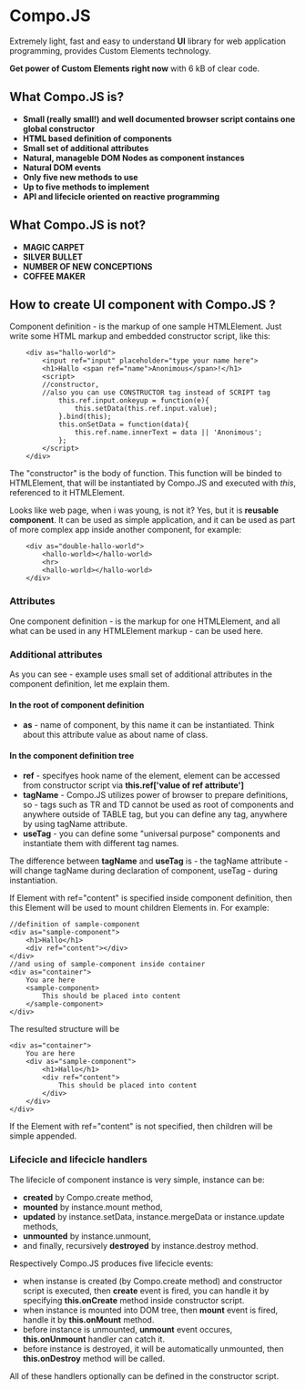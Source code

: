 # Compo.JS
Extremely light, fast and easy to understand **UI** library 
for web application programming, provides Custom Elements technology.

**Get power of Custom Elements right now** with 6 kB of clear code.

## What Compo.JS is?
* **Small (really small!) and well documented browser script 
contains one global constructor**
* **HTML based definition of components**
* **Small set of additional attributes**
* **Natural, manageble DOM Nodes as component instances**
* **Natural DOM events**
* **Only five new methods to use**
* **Up to five methods to implement**
* **API and lifecicle oriented on reactive programming**

## What Compo.JS is not?
* **MAGIC CARPET**
* **SILVER BULLET**
* **NUMBER OF NEW CONCEPTIONS**
* **COFFEE MAKER**

## How to create UI component with Compo.JS ?
Component definition - is the markup of one sample HTMLElement.
Just write some HTML markup and embedded constructor script,
like this:

		<div as="hallo-world">
			<input ref="input" placeholder="type your name here">
			<h1>Hallo <span ref="name">Anonimous</span>!</h1>
			<script>
			//constructor, 
			//also you can use CONSTRUCTOR tag instead of SCRIPT tag
				this.ref.input.onkeyup = function(e){
					this.setData(this.ref.input.value);
				}.bind(this);
				this.onSetData = function(data){
					this.ref.name.innerText = data || 'Anonimous';
				};
			</script>
		</div>

The "constructor" is the body of function.
This function will be binded to HTMLElement, that will be instantiated 
by Compo.JS and executed with *this*, referenced to it HTMLElement.

Looks like web page, when i was young, is not it? 
Yes, but it is **reusable component**.
It can be used as simple application,
and it can be used as part of more complex app inside another component, 
for example:

		<div as="double-hallo-world">
			<hallo-world></hallo-world>
			<hr>
			<hallo-world></hallo-world>
		</div>


### Attributes
One component definition - is the markup for one HTMLElement, 
and all what can be used in any HTMLElement markup - can be used here.

### Additional attributes
As you can see - example uses small set of additional attributes 
in the component definition, let me explain them.

#### In the root of component definition
* **as** - name of component, by this name it can be instantiated. 
Think about this attribute value as about name of class.

#### In the component definition tree
* **ref** - specifyes hook name of the element, element can be 
accessed from constructor script via **this.ref['value of ref attribute']**
* **tagName** - Compo.JS utilizes power of browser to prepare 
definitions, so - tags such as TR and TD cannot be used as root of 
components and anywhere outside of TABLE tag, but you can define any tag,
anywhere by using tagName attribute.
* **useTag** - you can define some "universal purpose" components and 
instantiate them with different tag names.

The difference between **tagName** and **useTag** is - the tagName attribute - 
will change tagName during declaration of component,  useTag - during 
instantiation.

If Element with ref="content" is specified inside component definition, 
then this Element will be used to mount children Elements in.
For example:

	//definition of sample-component
	<div as="sample-component">
		<h1>Hallo</h1>
		<div ref="content"></div>
	</div>
	//and using of sample-component inside container
	<div as="container">
		You are here
		<sample-component>
			This should be placed into content
		</sample-component>
	</div>

The resulted structure will be

	<div as="container">
		You are here
		<div as="sample-component">
			<h1>Hallo</h1>
			<div ref="content">
				This should be placed into content
			</div>
		</div>
	</div>
	
If the Element with ref="content" is not specified, then children will be 
simple appended.

### Lifecicle and lifecicle handlers
The lifecicle of component instance is very simple, instance can be:
+ **created** by Compo.create method, 
+ **mounted** by instance.mount method, 
+ **updated** by instance.setData, instance.mergeData or instance.update methods, 
+ **unmounted** by instance.unmount, 
+ and finally, recursively **destroyed** by instance.destroy method. 

Respectively Compo.JS produces five lifecicle events:
* when instanse is created (by Compo.create method) and 
constructor script is executed, then **create** event is fired, 
you can handle it by specifying **this.onCreate** method inside 
constructor script.
* when instance is mounted into DOM tree, then **mount** event is fired,
handle it by **this.onMount** method.
* before instance is unmounted, **unmount** event occures, **this.onUnmount** 
handler can catch it.
* before instance is destroyed, it will be automatically unmounted, 
then **this.onDestroy** method will be called.

All of these handlers optionally can be defined in the constructor script. 


